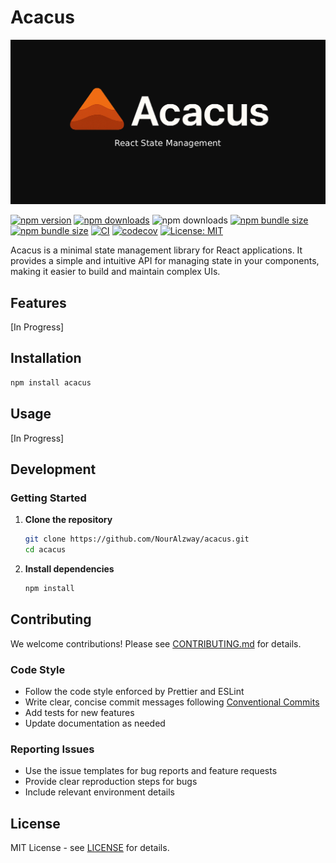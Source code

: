 # Acacus

![Acacus React State Management Logo](images/acacus-logo.png)

[![npm version](https://badge.fury.io/js/acacus.svg)](https://badge.fury.io/js/acacus)
[![npm downloads](https://img.shields.io/npm/dm/acacus.svg?style=flat&label=Monthly%20Downloads)](https://www.npmjs.com/package/acacus)
![npm downloads](https://img.shields.io/npm/dt/acacus?style=flat&label=Total%20Downloads)
[![npm bundle size](https://img.shields.io/bundlephobia/min/acacus)](https://www.npmjs.com/package/acacus)
[![npm bundle size](https://img.shields.io/bundlephobia/minzip/acacus)](https://www.npmjs.com/package/acacus)
[![CI](https://github.com/NourAlzway/acacus/actions/workflows/test-and-build.yml/badge.svg)](https://github.com/NourAlzway/acacus/actions/workflows/test-and-build.yml)
[![codecov](https://codecov.io/gh/NourAlzway/acacus/branch/master/graph/badge.svg)](https://codecov.io/gh/NourAlzway/acacus)
[![License: MIT](https://img.shields.io/badge/License-MIT-yellow.svg)](https://opensource.org/licenses/MIT)

Acacus is a minimal state management library for React applications. It provides a simple and intuitive API for managing state in your components, making it easier to build and maintain complex UIs.

## Features

[In Progress]

## Installation

```bash
npm install acacus
```

## Usage

[In Progress]

## Development

### Getting Started

1. **Clone the repository**

   ```bash
   git clone https://github.com/NourAlzway/acacus.git
   cd acacus
   ```

2. **Install dependencies**

   ```bash
   npm install
   ```

## Contributing

We welcome contributions! Please see [CONTRIBUTING.md](CONTRIBUTING.md) for details.

### Code Style

- Follow the code style enforced by Prettier and ESLint
- Write clear, concise commit messages following [Conventional Commits](https://conventionalcommits.org/)
- Add tests for new features
- Update documentation as needed

### Reporting Issues

- Use the issue templates for bug reports and feature requests
- Provide clear reproduction steps for bugs
- Include relevant environment details

## License

MIT License - see [LICENSE](LICENSE) for details.
